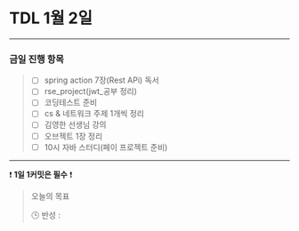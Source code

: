 # TDL 1월 2일

---

### 금일 진행 항목
> - [ ] spring action 7장(Rest APi) 독서
> - [ ] rse_project(jwt_공부 정리)
> - [ ] 코딩테스트 준비
> - [ ] cs & 네트워크 주제 1개씩 정리
> - [ ] 김영한 선생님 강의
> - [ ] 오브젝트 1장 정리
> - [ ] 10시 자바 스터디(페이 프로젝트 준비)
---

❗ **1일 1커밋은 필수** ❗

> 오늘의 목표
>
> 🕒 반성 :   
>
> 



